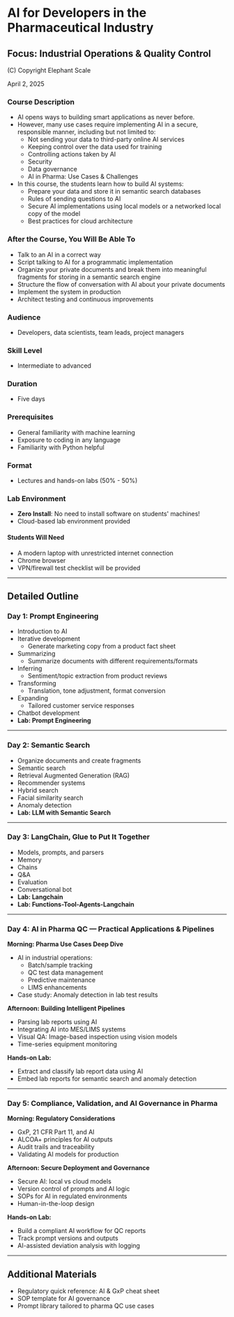# AI for Developers in the Pharmaceutical Industry  
## Focus: Industrial Operations & Quality Control

(C) Copyright Elephant Scale

April 2, 2025

### Course Description

- AI opens ways to building smart applications as never before.  
- However, many use cases require implementing AI in a secure, responsible manner, including but not limited to:
  - Not sending your data to third-party online AI services
  - Keeping control over the data used for training
  - Controlling actions taken by AI
  - Security
  - Data governance
  - AI in Pharma: Use Cases & Challenges
- In this course, the students learn how to build AI systems:
  - Prepare your data and store it in semantic search databases
  - Rules of sending questions to AI
  - Secure AI implementations using local models or a networked local copy of the model
  - Best practices for cloud architecture

### After the Course, You Will Be Able To

- Talk to an AI in a correct way
- Script talking to AI for a programmatic implementation
- Organize your private documents and break them into meaningful fragments for storing in a semantic search engine
- Structure the flow of conversation with AI about your private documents
- Implement the system in production
- Architect testing and continuous improvements

### Audience

- Developers, data scientists, team leads, project managers

### Skill Level

- Intermediate to advanced

### Duration

- Five days

### Prerequisites

- General familiarity with machine learning
- Exposure to coding in any language
- Familiarity with Python helpful

### Format

- Lectures and hands-on labs (50% - 50%)

### Lab Environment

- **Zero Install**: No need to install software on students' machines!
- Cloud-based lab environment provided

#### Students Will Need

- A modern laptop with unrestricted internet connection
- Chrome browser
- VPN/firewall test checklist will be provided

---

## Detailed Outline

### Day 1: Prompt Engineering

- Introduction to AI
- Iterative development  
  - Generate marketing copy from a product fact sheet
- Summarizing  
  - Summarize documents with different requirements/formats
- Inferring  
  - Sentiment/topic extraction from product reviews
- Transforming  
  - Translation, tone adjustment, format conversion
- Expanding  
  - Tailored customer service responses
- Chatbot development  
- **Lab: Prompt Engineering**

---

### Day 2: Semantic Search

- Organize documents and create fragments
- Semantic search
- Retrieval Augmented Generation (RAG)
- Recommender systems
- Hybrid search
- Facial similarity search
- Anomaly detection
- **Lab: LLM with Semantic Search**

---

### Day 3: LangChain, Glue to Put It Together

- Models, prompts, and parsers
- Memory
- Chains
- Q&A
- Evaluation
- Conversational bot
- **Lab: Langchain**
- **Lab: Functions-Tool-Agents-Langchain**

---

### Day 4: AI in Pharma QC — Practical Applications & Pipelines

**Morning: Pharma Use Cases Deep Dive**
- AI in industrial operations:
  - Batch/sample tracking
  - QC test data management
  - Predictive maintenance
  - LIMS enhancements
- Case study: Anomaly detection in lab test results

**Afternoon: Building Intelligent Pipelines**
- Parsing lab reports using AI
- Integrating AI into MES/LIMS systems
- Visual QA: Image-based inspection using vision models
- Time-series equipment monitoring

**Hands-on Lab:**
- Extract and classify lab report data using AI
- Embed lab reports for semantic search and anomaly detection

---

### Day 5: Compliance, Validation, and AI Governance in Pharma

**Morning: Regulatory Considerations**
- GxP, 21 CFR Part 11, and AI
- ALCOA+ principles for AI outputs
- Audit trails and traceability
- Validating AI models for production

**Afternoon: Secure Deployment and Governance**
- Secure AI: local vs cloud models
- Version control of prompts and AI logic
- SOPs for AI in regulated environments
- Human-in-the-loop design

**Hands-on Lab:**
- Build a compliant AI workflow for QC reports
- Track prompt versions and outputs
- AI-assisted deviation analysis with logging

---

## Additional Materials

- Regulatory quick reference: AI & GxP cheat sheet
- SOP template for AI governance
- Prompt library tailored to pharma QC use cases
